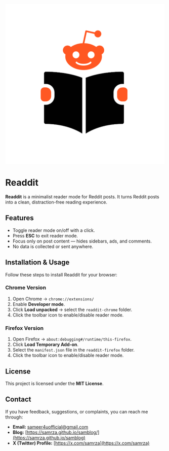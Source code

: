 ![Readdit Logo](/readdit-chrome/icons/icon128.png)

# Readdit

**Readdit** is a minimalist reader mode for Reddit posts. It turns Reddit posts into a clean, distraction-free reading experience.

## Features

- Toggle reader mode on/off with a click.
- Press **ESC** to exit reader mode.
- Focus only on post content — hides sidebars, ads, and comments.
- No data is collected or sent anywhere.

## Installation & Usage

Follow these steps to install Readdit for your browser:

### Chrome Version

1. Open Chrome → `chrome://extensions/`
2. Enable **Developer mode**.
3. Click **Load unpacked** → select the `readdit-chrome` folder.
4. Click the toolbar icon to enable/disable reader mode.

### Firefox Version

1. Open Firefox → `about:debugging#/runtime/this-firefox`.
2. Click **Load Temporary Add-on**.
3. Select the `manifest.json` file in the `readdit-firefox` folder.
4. Click the toolbar icon to enable/disable reader mode.

## License

This project is licensed under the **MIT License**.

## Contact

If you have feedback, suggestions, or complaints, you can reach me through:

- **Email:** [sameer4uofficial@gmail.com](mailto:sameer4uofficial@gmail.com)
- **Blog:** [https://samrza.github.io/samblog/](https://samrza.github.io/samblog)
- **X (Twitter) Profile:** [https://x.com/samrza](https://x.com/samrza)
